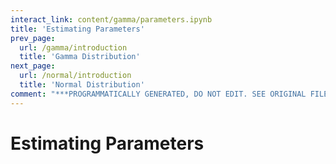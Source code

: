 ```yaml
---
interact_link: content/gamma/parameters.ipynb
title: 'Estimating Parameters'
prev_page:
  url: /gamma/introduction
  title: 'Gamma Distribution'
next_page:
  url: /normal/introduction
  title: 'Normal Distribution'
comment: "***PROGRAMMATICALLY GENERATED, DO NOT EDIT. SEE ORIGINAL FILES IN /content***"
---
```


# Estimating Parameters
